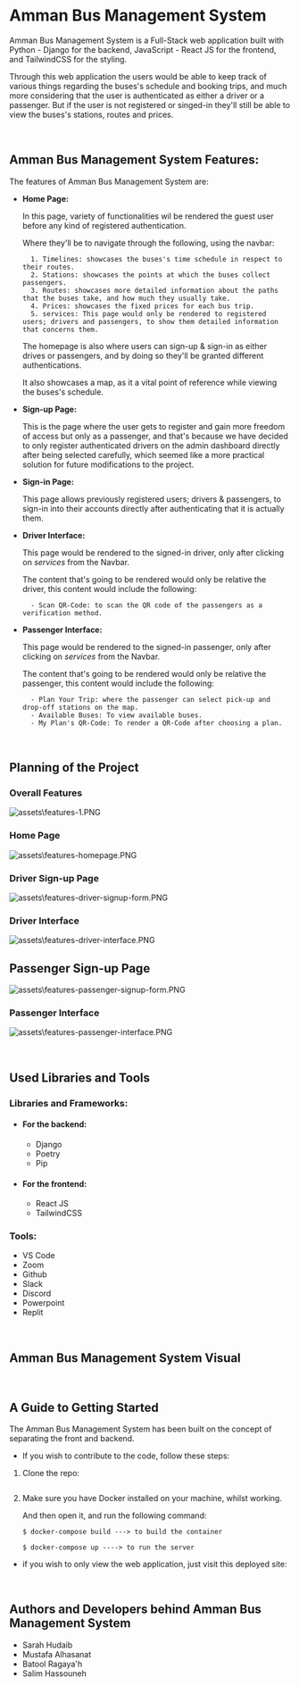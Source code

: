 # **Amman Bus Management System**

Amman Bus Management System is a Full-Stack web application built with Python - Django for the backend, JavaScript - React JS for the frontend, and TailwindCSS for the styling.

Through this web application the users would be able to keep track of various things regarding the buses's schedule and booking trips, and much more considering that the user is authenticated as either a driver or a passenger. But if the user is not registered or singed-in they'll still be able to view the buses's stations, routes and prices.

</br>

## **Amman Bus Management System Features:**

The features of Amman Bus Management System are:

- **Home Page:**

    In this page, variety of functionalities wil be rendered the guest user before any kind of registered authentication.

    Where they'll be to navigate through the following, using the navbar:

        1. Timelines: showcases the buses's time schedule in respect to their routes.
        2. Stations: showcases the points at which the buses collect passengers.
        3. Routes: showcases more detailed information about the paths that the buses take, and how much they usually take.
        4. Prices: showcases the fixed prices for each bus trip.
        5. services: This page would only be rendered to registered users; drivers and passengers, to show them detailed information that concerns them.
    
    The homepage is also where users can sign-up & sign-in as either drives or passengers, and by doing so they'll be granted different authentications.

    It also showcases a map, as it a vital point of reference while viewing the buses's schedule.

- **Sign-up Page:** 

    This is the page where the user gets to register and gain more freedom of access but only as a passenger, and that's because we have decided to only register authenticated drivers on the admin dashboard directly after being selected carefully, which seemed like a more practical solution for future modifications to the project.

- **Sign-in Page:**

    This page allows previously registered users; drivers & passengers, to sign-in into their accounts directly after authenticating that it is actually them.

- **Driver Interface:**

    This page would be rendered to the signed-in driver, only after clicking on *services* from the Navbar. 
    
    The content that's going to be rendered would only be relative the driver, this content would include the following:

        - Scan QR-Code: to scan the QR code of the passengers as a verification method.

- **Passenger Interface:**
    
    This page would be rendered to the signed-in passenger, only after clicking on *services* from the Navbar. 
    
    The content that's going to be rendered would only be relative the passenger, this content would include the following:

        - Plan Your Trip: where the passenger can select pick-up and drop-off stations on the map.
        - Available Buses: To view available buses.
        - My Plan's QR-Code: To render a QR-Code after choosing a plan.
        


</br>

## **Planning of the Project**

### **Overall Features**

![assets\features-1.PNG](/assets/features-1.PNG)

### **Home Page**

![assets\features-homepage.PNG](assets/features-homepage.PNG)

### **Driver Sign-up Page**

![assets\features-driver-signup-form.PNG](assets/features-driver-signup-form.PNG)

### **Driver Interface**

![assets\features-driver-interface.PNG](assets/features-driver-interface.PNG)

## **Passenger Sign-up Page**

![assets\features-passenger-signup-form.PNG](assets/features-passenger-signup-form.PNG)

### **Passenger Interface**

![assets\features-passenger-interface.PNG](assets/features-passenger-interface.PNG)

</br>

## **Used Libraries and Tools**

### **Libraries and Frameworks:**

- #### **For the backend:**
    - Django
    - Poetry
    - Pip


- #### **For the frontend:**
    - React JS
    - TailwindCSS

### **Tools:**

- VS Code
- Zoom
- Github
- Slack
- Discord
- Powerpoint
- Replit

</br>

## **Amman Bus Management System Visual**

</br>

## **A Guide to Getting Started**

The Amman Bus Management System has been built on the concept of separating the front and backend.



- If you wish to contribute to the code, follow these steps:

1. Clone the repo:

    ```
    ```

2. Make sure you have Docker installed on your machine, whilst working.

    And then open it, and run the following command:

    ```
    $ docker-compose build ---> to build the container

    $ docker-compose up ----> to run the server
    ```

- if you wish to only view the web application, just visit this deployed site:


</br>

## **Authors and Developers behind Amman Bus Management System**

- Sarah Hudaib
- Mustafa Alhasanat
- Batool Ragaya'h
- Salim Hassouneh